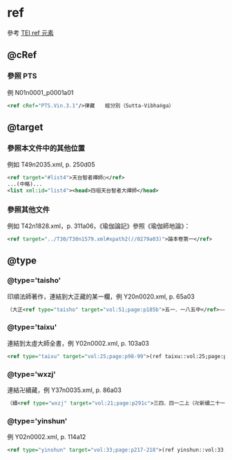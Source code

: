 # ref

參考 [TEI ref 元素](http://www.tei-c.org/release/doc/tei-p5-doc/zh-TW/html/ref-ref.html)

## @cRef

### 參照 PTS

例 N01n0001_p0001a01

```xml
<ref cRef="PTS.Vin.3.1"/>律藏　　經分別（Sutta-Vibhaṅga）
```

## @target

### 參照本文件中的其他位置

例如 T49n2035.xml, p. 250d05

```xml
<ref target="#list4">天台智者禪師○</ref>
...(中略)...
<list xml:id="list4"><head>四祖天台智者大禪師</head>
```

### 參照其他文件

例如 T42n1828.xml，p. 311a06，《瑜伽論記》參照《瑜伽師地論》：

```xml
<ref target="../T30/T30n1579.xml#xpath2(//0279a03)">論本卷第一</ref>
```

## @type

### @type='taisho'

印順法師著作，連結到大正藏的某一欄，例 Y20n0020.xml, p. 65a03

```xml
（大正<ref type="taisho" target="vol:51;page:p185b">五一．一八五中</ref>——下）
```
### @type='taixu'

連結到太虛大師全書，例 Y02n0002.xml, p. 103a03

```xml
<ref type="taixu" target="vol:25;page:p98-99">(ref taixu::vol:25;page:p98-99)</ref>
```

### @type='wxzj'

連結卍續藏，例 Y37n0035.xml, p. 86a03

```xml
（續<ref type="wxzj" target="vol:21;page:p291c">三四．四一二上（卍新續二十一．二九一下）</ref>）
```

### @type='yinshun'

例 Y02n0002.xml, p. 114a12

```xml
<ref type="yinshun" target="vol:33;page:p217-218">(ref yinshun::vol:33;page:p217-218)</ref>
```
